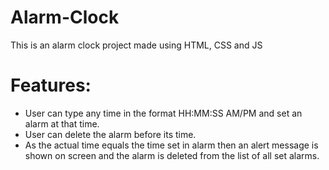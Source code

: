 # Alarm-Clock
This is an alarm clock project made using HTML, CSS and JS

# Features:
- User can type any time in the format HH:MM:SS AM/PM and set an alarm at that time.
- User can delete the alarm before its time.
- As the actual time equals the time set in alarm then an alert message is shown on screen and the alarm is deleted from the list of all set alarms.
